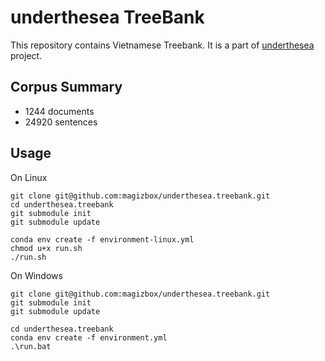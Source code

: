 # underthesea TreeBank

This repository contains Vietnamese Treebank. It is a part of [underthesea](https://github.com/magizbox/underthesea) project.

## Corpus Summary

* 1244 documents
* 24920 sentences

## Usage

On Linux

```
git clone git@github.com:magizbox/underthesea.treebank.git
cd underthesea.treebank
git submodule init
git submodule update

conda env create -f environment-linux.yml
chmod u+x run.sh
./run.sh
```

On Windows

```
git clone git@github.com:magizbox/underthesea.treebank.git
git submodule init
git submodule update

cd underthesea.treebank
conda env create -f environment.yml
.\run.bat
```
